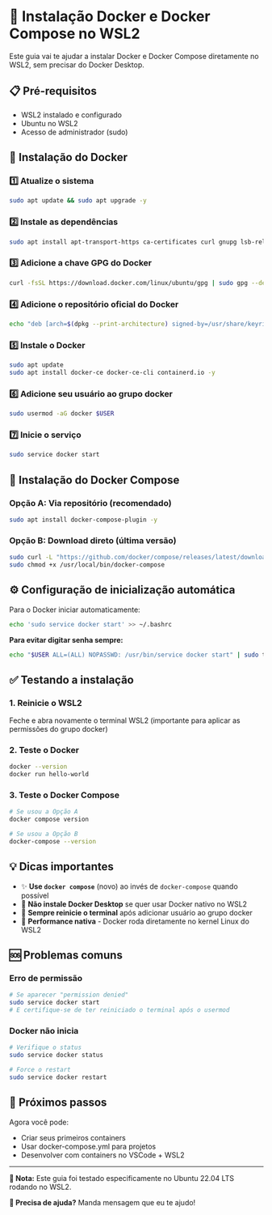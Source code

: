 # 🐳 Instalação Docker e Docker Compose no WSL2

Este guia vai te ajudar a instalar Docker e Docker Compose diretamente no WSL2, sem precisar do Docker Desktop.

## 📋 Pré-requisitos

- WSL2 instalado e configurado
- Ubuntu no WSL2
- Acesso de administrador (sudo)

## 🚀 Instalação do Docker

### 1️⃣ Atualize o sistema
```bash
sudo apt update && sudo apt upgrade -y
```

### 2️⃣ Instale as dependências
```bash
sudo apt install apt-transport-https ca-certificates curl gnupg lsb-release -y
```

### 3️⃣ Adicione a chave GPG do Docker
```bash
curl -fsSL https://download.docker.com/linux/ubuntu/gpg | sudo gpg --dearmor -o /usr/share/keyrings/docker-archive-keyring.gpg
```

### 4️⃣ Adicione o repositório oficial do Docker
```bash
echo "deb [arch=$(dpkg --print-architecture) signed-by=/usr/share/keyrings/docker-archive-keyring.gpg] https://download.docker.com/linux/ubuntu $(lsb_release -cs) stable" | sudo tee /etc/apt/sources.list.d/docker.list > /dev/null
```

### 5️⃣ Instale o Docker
```bash
sudo apt update
sudo apt install docker-ce docker-ce-cli containerd.io -y
```

### 6️⃣ Adicione seu usuário ao grupo docker
```bash
sudo usermod -aG docker $USER
```

### 7️⃣ Inicie o serviço
```bash
sudo service docker start
```

## 🔧 Instalação do Docker Compose

### Opção A: Via repositório (recomendado)
```bash
sudo apt install docker-compose-plugin -y
```

### Opção B: Download direto (última versão)
```bash
sudo curl -L "https://github.com/docker/compose/releases/latest/download/docker-compose-$(uname -s)-$(uname -m)" -o /usr/local/bin/docker-compose
sudo chmod +x /usr/local/bin/docker-compose
```

## ⚙️ Configuração de inicialização automática

Para o Docker iniciar automaticamente:

```bash
echo 'sudo service docker start' >> ~/.bashrc
```

**Para evitar digitar senha sempre:**
```bash
echo "$USER ALL=(ALL) NOPASSWD: /usr/bin/service docker start" | sudo tee -a /etc/sudoers
```

## ✅ Testando a instalação

### 1. Reinicie o WSL2
Feche e abra novamente o terminal WSL2 (importante para aplicar as permissões do grupo docker)

### 2. Teste o Docker
```bash
docker --version
docker run hello-world
```

### 3. Teste o Docker Compose
```bash
# Se usou a Opção A
docker compose version

# Se usou a Opção B  
docker-compose --version
```

## 💡 Dicas importantes

- ✨ **Use `docker compose`** (novo) ao invés de `docker-compose` quando possível
- 🚫 **Não instale Docker Desktop** se quer usar Docker nativo no WSL2
- 🔄 **Sempre reinicie o terminal** após adicionar usuário ao grupo docker
- 🐧 **Performance nativa** - Docker roda diretamente no kernel Linux do WSL2

## 🆘 Problemas comuns

### Erro de permissão
```bash
# Se aparecer "permission denied"
sudo service docker start
# E certifique-se de ter reiniciado o terminal após o usermod
```

### Docker não inicia
```bash
# Verifique o status
sudo service docker status

# Force o restart
sudo service docker restart
```

## 🎯 Próximos passos

Agora você pode:
- Criar seus primeiros containers
- Usar docker-compose.yml para projetos
- Desenvolver com containers no VSCode + WSL2

---

**📝 Nota:** Este guia foi testado especificamente no Ubuntu 22.04 LTS rodando no WSL2.

**🤝 Precisa de ajuda?** Manda mensagem que eu te ajudo!